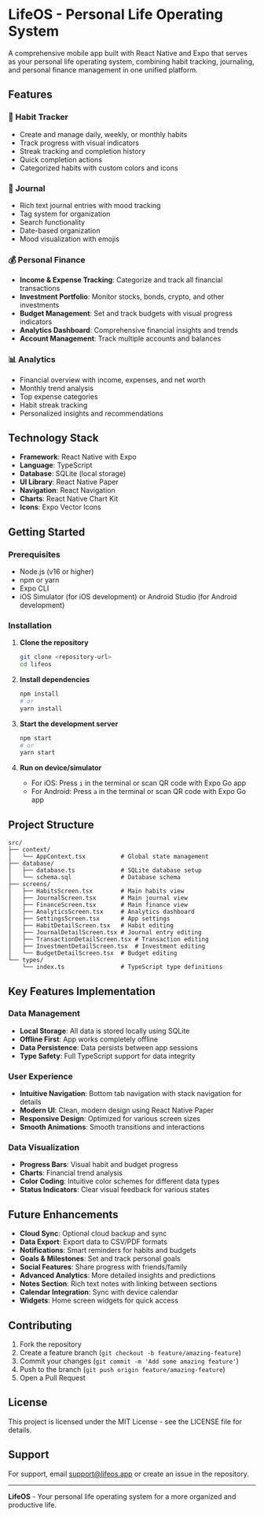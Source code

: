 # LifeOS - Personal Life Operating System

A comprehensive mobile app built with React Native and Expo that serves as your personal life operating system, combining habit tracking, journaling, and personal finance management in one unified platform.

## Features

### 🎯 Habit Tracker
- Create and manage daily, weekly, or monthly habits
- Track progress with visual indicators
- Streak tracking and completion history
- Quick completion actions
- Categorized habits with custom colors and icons

### 📝 Journal
- Rich text journal entries with mood tracking
- Tag system for organization
- Search functionality
- Date-based organization
- Mood visualization with emojis

### 💰 Personal Finance
- **Income & Expense Tracking**: Categorize and track all financial transactions
- **Investment Portfolio**: Monitor stocks, bonds, crypto, and other investments
- **Budget Management**: Set and track budgets with visual progress indicators
- **Analytics Dashboard**: Comprehensive financial insights and trends
- **Account Management**: Track multiple accounts and balances

### 📊 Analytics
- Financial overview with income, expenses, and net worth
- Monthly trend analysis
- Top expense categories
- Habit streak tracking
- Personalized insights and recommendations

## Technology Stack

- **Framework**: React Native with Expo
- **Language**: TypeScript
- **Database**: SQLite (local storage)
- **UI Library**: React Native Paper
- **Navigation**: React Navigation
- **Charts**: React Native Chart Kit
- **Icons**: Expo Vector Icons

## Getting Started

### Prerequisites

- Node.js (v16 or higher)
- npm or yarn
- Expo CLI
- iOS Simulator (for iOS development) or Android Studio (for Android development)

### Installation

1. **Clone the repository**
   ```bash
   git clone <repository-url>
   cd lifeos
   ```

2. **Install dependencies**
   ```bash
   npm install
   # or
   yarn install
   ```

3. **Start the development server**
   ```bash
   npm start
   # or
   yarn start
   ```

4. **Run on device/simulator**
   - For iOS: Press `i` in the terminal or scan QR code with Expo Go app
   - For Android: Press `a` in the terminal or scan QR code with Expo Go app

## Project Structure

```
src/
├── context/
│   └── AppContext.tsx          # Global state management
├── database/
│   ├── database.ts             # SQLite database setup
│   └── schema.sql              # Database schema
├── screens/
│   ├── HabitsScreen.tsx        # Main habits view
│   ├── JournalScreen.tsx       # Main journal view
│   ├── FinanceScreen.tsx       # Main finance view
│   ├── AnalyticsScreen.tsx     # Analytics dashboard
│   ├── SettingsScreen.tsx      # App settings
│   ├── HabitDetailScreen.tsx   # Habit editing
│   ├── JournalDetailScreen.tsx # Journal entry editing
│   ├── TransactionDetailScreen.tsx # Transaction editing
│   ├── InvestmentDetailScreen.tsx  # Investment editing
│   └── BudgetDetailScreen.tsx  # Budget editing
└── types/
    └── index.ts                # TypeScript type definitions
```

## Key Features Implementation

### Data Management
- **Local Storage**: All data is stored locally using SQLite
- **Offline First**: App works completely offline
- **Data Persistence**: Data persists between app sessions
- **Type Safety**: Full TypeScript support for data integrity

### User Experience
- **Intuitive Navigation**: Bottom tab navigation with stack navigation for details
- **Modern UI**: Clean, modern design using React Native Paper
- **Responsive Design**: Optimized for various screen sizes
- **Smooth Animations**: Smooth transitions and interactions

### Data Visualization
- **Progress Bars**: Visual habit and budget progress
- **Charts**: Financial trend analysis
- **Color Coding**: Intuitive color schemes for different data types
- **Status Indicators**: Clear visual feedback for various states

## Future Enhancements

- **Cloud Sync**: Optional cloud backup and sync
- **Data Export**: Export data to CSV/PDF formats
- **Notifications**: Smart reminders for habits and budgets
- **Goals & Milestones**: Set and track personal goals
- **Social Features**: Share progress with friends/family
- **Advanced Analytics**: More detailed insights and predictions
- **Notes Section**: Rich text notes with linking between sections
- **Calendar Integration**: Sync with device calendar
- **Widgets**: Home screen widgets for quick access

## Contributing

1. Fork the repository
2. Create a feature branch (`git checkout -b feature/amazing-feature`)
3. Commit your changes (`git commit -m 'Add some amazing feature'`)
4. Push to the branch (`git push origin feature/amazing-feature`)
5. Open a Pull Request

## License

This project is licensed under the MIT License - see the LICENSE file for details.

## Support

For support, email support@lifeos.app or create an issue in the repository.

---

**LifeOS** - Your personal life operating system for a more organized and productive life.
